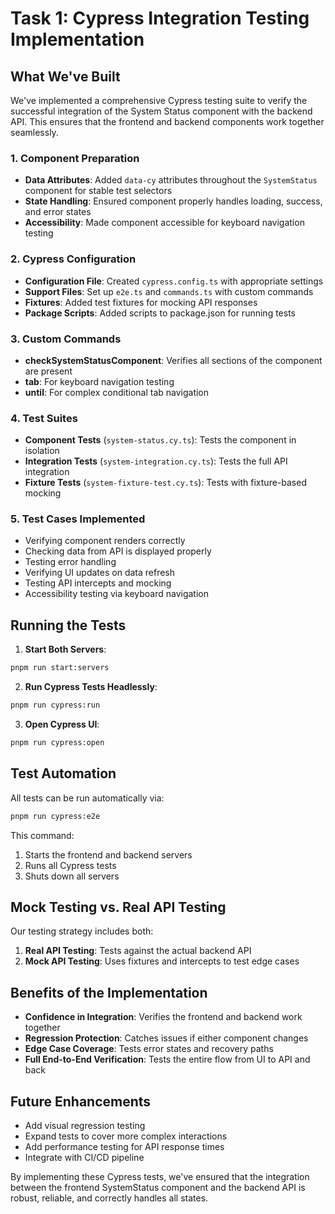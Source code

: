 # Task 1: Cypress Integration Testing Implementation

## What We've Built

We've implemented a comprehensive Cypress testing suite to verify the successful integration of the System Status component with the backend API. This ensures that the frontend and backend components work together seamlessly.

### 1. Component Preparation

- **Data Attributes**: Added `data-cy` attributes throughout the `SystemStatus` component for stable test selectors
- **State Handling**: Ensured component properly handles loading, success, and error states
- **Accessibility**: Made component accessible for keyboard navigation testing

### 2. Cypress Configuration

- **Configuration File**: Created `cypress.config.ts` with appropriate settings
- **Support Files**: Set up `e2e.ts` and `commands.ts` with custom commands
- **Fixtures**: Added test fixtures for mocking API responses
- **Package Scripts**: Added scripts to package.json for running tests

### 3. Custom Commands

- **checkSystemStatusComponent**: Verifies all sections of the component are present
- **tab**: For keyboard navigation testing
- **until**: For complex conditional tab navigation

### 4. Test Suites

- **Component Tests** (`system-status.cy.ts`): Tests the component in isolation
- **Integration Tests** (`system-integration.cy.ts`): Tests the full API integration
- **Fixture Tests** (`system-fixture-test.cy.ts`): Tests with fixture-based mocking

### 5. Test Cases Implemented

- Verifying component renders correctly
- Checking data from API is displayed properly
- Testing error handling
- Verifying UI updates on data refresh
- Testing API intercepts and mocking
- Accessibility testing via keyboard navigation

## Running the Tests

1. **Start Both Servers**:
```bash
pnpm run start:servers
```

2. **Run Cypress Tests Headlessly**:
```bash
pnpm run cypress:run
```

3. **Open Cypress UI**:
```bash
pnpm run cypress:open
```

## Test Automation

All tests can be run automatically via:
```bash
pnpm run cypress:e2e
```

This command:
1. Starts the frontend and backend servers
2. Runs all Cypress tests
3. Shuts down all servers

## Mock Testing vs. Real API Testing

Our testing strategy includes both:

1. **Real API Testing**: Tests against the actual backend API
2. **Mock API Testing**: Uses fixtures and intercepts to test edge cases

## Benefits of the Implementation

- **Confidence in Integration**: Verifies the frontend and backend work together
- **Regression Protection**: Catches issues if either component changes
- **Edge Case Coverage**: Tests error states and recovery paths
- **Full End-to-End Verification**: Tests the entire flow from UI to API and back

## Future Enhancements

- Add visual regression testing
- Expand tests to cover more complex interactions
- Add performance testing for API response times
- Integrate with CI/CD pipeline

By implementing these Cypress tests, we've ensured that the integration between the frontend SystemStatus component and the backend API is robust, reliable, and correctly handles all states. 